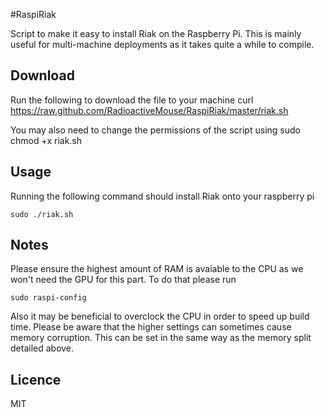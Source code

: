 #RaspiRiak

Script to make it easy to install Riak on the Raspberry Pi. This is mainly useful for multi-machine deployments as it takes quite a while to compile.

## Download

Run the following to download the file to your machine
	curl https://raw.github.com/RadioactiveMouse/RaspiRiak/master/riak.sh

You may also need to change the permissions of the script using
	sudo chmod +x riak.sh

## Usage

Running the following command should install Riak onto your raspberry pi

	sudo ./riak.sh

## Notes

Please ensure the highest amount of RAM is avaiable to the CPU as we won't need the GPU for this part. To do that please run

	sudo raspi-config

Also it may be beneficial to overclock the CPU in order to speed up build time. Please be aware that the higher settings can sometimes cause memory corruption. This can be set in the same way as the memory split detailed above.

## Licence

MIT
